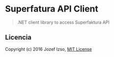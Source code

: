 # Superfatura API Client

> .NET client library to access Superfaktura API


## Licencia

Copyright (c) 2016 Jozef Izso, [MIT License](LICENSE)
